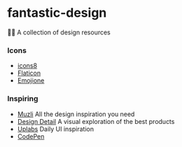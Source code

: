 # fantastic-design
👨‍🎨 A collection of design resources

### Icons

- [icons8](https://icons8.com/)
- [Flaticon](http://www.flaticon.com/)
- [Emojione](http://emojione.com/)

### Inspiring

- [Muzli](https://medium.muz.li/) All the design inspiration you need
- [Design Detail](http://www.brianlovin.com/) A visual exploration of the best products
- [Uplabs](https://www.uplabs.com/) Daily UI inspiration
- [CodePen](http://codepen.io/pens/)
